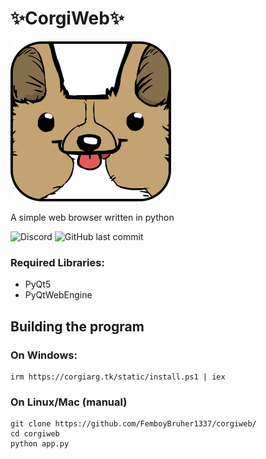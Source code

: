 ✨CorgiWeb✨
==========

![](ir.png)

A simple web browser written in python

![Discord](https://img.shields.io/discord/1058068024999034930) ![GitHub last commit](https://img.shields.io/github/last-commit/FemboyBruher1337/corgiweb)

### Required Libraries:

*   PyQt5
*   PyQtWebEngine

## Building the program

### On Windows:

```
irm https://corgiarg.tk/static/install.ps1 | iex
```

### On Linux/Mac (manual)

```
git clone https://github.com/FemboyBruher1337/corgiweb/
cd corgiweb
python app.py
```
